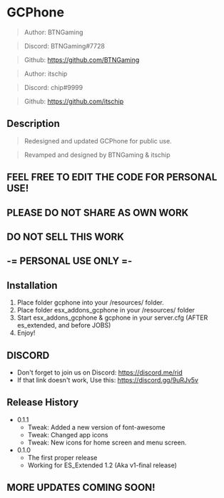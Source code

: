 # GCPhone

> Author: BTNGaming

> Discord: BTNGaming#7728

> Github: https://github.com/BTNGaming

> Author: itschip

> Discord: chip#9999

> Github: https://github.com/itschip


## Description

> Redesigned and updated GCPhone for public use.

> Revamped and designed by BTNGaming & itschip


## FEEL FREE TO EDIT THE CODE FOR PERSONAL USE!
## PLEASE DO NOT SHARE AS OWN WORK
## DO NOT SELL THIS WORK

## -= PERSONAL USE ONLY =-

## Installation

1) Place folder gcphone into your /resources/ folder.
2) Place folder esx_addons_gcphone in your /resources/ folder
2) Start esx_addons_gcphone & gcphone in your server.cfg (AFTER es_extended, and before JOBS)
3) Enjoy!


## DISCORD
* Don't forget to join us on Discord: https://discord.me/rid
* If that link doesn't work, Use this: https://discord.gg/9uRJv5v


## Release History

* 0.1.1
    * Tweak: Added a new version of font-awesome
    * Tweak: Changed app icons
    * Tweak: New icons for home screen and menu screen.
* 0.1.0
    * The first proper release
    * Working for ES_Extended 1.2 (Aka v1-final release)


## MORE UPDATES COMING SOON!

